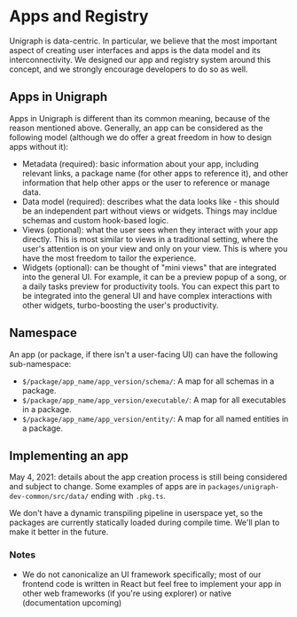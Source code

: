 # Apps and Registry

Unigraph is data-centric. In particular, we believe that the most important aspect of creating user interfaces and apps is the data model and its interconnectivity. We designed our app and registry system around this concept, and we strongly encourage developers to do so as well.

## Apps in Unigraph

Apps in Unigraph is different than its common meaning, because of the reason mentioned above. Generally, an app can be considered as the following model (although we do offer a great freedom in how to design apps without it):

- Metadata (required): basic information about your app, including relevant links, a package name (for other apps to reference it), and other information that help other apps or the user to reference or manage data.
- Data model (required): describes what the data looks like - this should be an independent part without views or widgets. Things may incldue schemas and custom hook-based logic.
- Views (optional): what the user sees when they interact with your app directly. This is most similar to views in a traditional setting, where the user's attention is on your view and only on your view. This is where you have the most freedom to tailor the experience.
- Widgets (optional): can be thought of "mini views" that are integrated into the general UI. For example, it can be a preview popup of a song, or a daily tasks preview for productivity tools. You can expect this part to be integrated into the general UI and have complex interactions with other widgets, turbo-boosting the user's productivity.

## Namespace
An app (or package, if there isn't a user-facing UI) can have the following sub-namespace:
- `$/package/app_name/app_version/schema/`: A map for all schemas in a package.
- `$/package/app_name/app_version/executable/`: A map for all executables in a package.
- `$/package/app_name/app_version/entity/`: A map for all named entities in a package.

## Implementing an app

May 4, 2021: details about the app creation process is still being considered and subject to change. Some examples of apps are in `packages/unigraph-dev-common/src/data/` ending with `.pkg.ts`. 

We don't have a dynamic transpiling pipeline in userspace yet, so the packages are currently statically loaded during compile time. We'll plan to make it better in the future.

### Notes
- We do not canonicalize an UI framework specifically; most of our frontend code is written in React but feel free to implement your app in other web frameworks (if you're using explorer) or native (documentation upcoming)